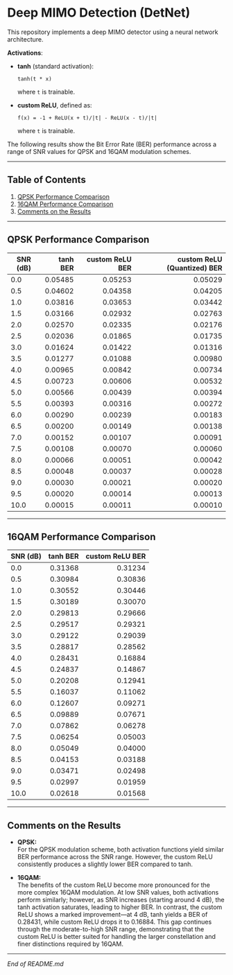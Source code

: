 # Deep MIMO Detection (DetNet)

This repository implements a deep MIMO detector using a neural network architecture.

**Activations**:

- **tanh** (standard activation):

  `tanh(t * x)`

  where `t` is trainable.

- **custom ReLU**, defined as:

  `f(x) = -1 + ReLU(x + t)/|t| - ReLU(x - t)/|t|`

  where `t` is trainable.



The following results show the Bit Error Rate (BER) performance across a range of SNR values for QPSK and 16QAM modulation schemes.

---

## Table of Contents

1. [QPSK Performance Comparison](#qpsk-performance-comparison)
2. [16QAM Performance Comparison](#16qam-performance-comparison)
3. [Comments on the Results](#comments-on-the-results)

---

## QPSK Performance Comparison

| SNR (dB) | tanh BER  | custom ReLU BER | custom ReLU (Quantized) BER |
|----------|----------:|----------------:|----------------------------:|
| 0.0      | 0.05485   | 0.05253         | 0.05029                     |
| 0.5      | 0.04602   | 0.04358         | 0.04205                     |
| 1.0      | 0.03816   | 0.03653         | 0.03442                     |
| 1.5      | 0.03166   | 0.02932         | 0.02763                     |
| 2.0      | 0.02570   | 0.02335         | 0.02176                     |
| 2.5      | 0.02036   | 0.01865         | 0.01735                     |
| 3.0      | 0.01624   | 0.01422         | 0.01316                     |
| 3.5      | 0.01277   | 0.01088         | 0.00980                     |
| 4.0      | 0.00965   | 0.00842         | 0.00734                     |
| 4.5      | 0.00723   | 0.00606         | 0.00532                     |
| 5.0      | 0.00566   | 0.00439         | 0.00394                     |
| 5.5      | 0.00393   | 0.00316         | 0.00272                     |
| 6.0      | 0.00290   | 0.00239         | 0.00183                     |
| 6.5      | 0.00200   | 0.00149         | 0.00138                     |
| 7.0      | 0.00152   | 0.00107         | 0.00091                     |
| 7.5      | 0.00108   | 0.00070         | 0.00060                     |
| 8.0      | 0.00066   | 0.00051         | 0.00042                     |
| 8.5      | 0.00048   | 0.00037         | 0.00028                     |
| 9.0      | 0.00030   | 0.00021         | 0.00020                     |
| 9.5      | 0.00020   | 0.00014         | 0.00013                     |
| 10.0     | 0.00015   | 0.00011         | 0.00010                     |

---

## 16QAM Performance Comparison

| SNR (dB) | tanh BER  | custom ReLU BER |
|----------|----------:|----------------:|
| 0.0      | 0.31368   | 0.31234         |
| 0.5      | 0.30984   | 0.30836         |
| 1.0      | 0.30552   | 0.30446         |
| 1.5      | 0.30189   | 0.30070         |
| 2.0      | 0.29813   | 0.29666         |
| 2.5      | 0.29517   | 0.29321         |
| 3.0      | 0.29122   | 0.29039         |
| 3.5      | 0.28817   | 0.28562         |
| 4.0      | 0.28431   | 0.16884         |
| 4.5      | 0.24837   | 0.14867         |
| 5.0      | 0.20208   | 0.12941         |
| 5.5      | 0.16037   | 0.11062         |
| 6.0      | 0.12607   | 0.09271         |
| 6.5      | 0.09889   | 0.07671         |
| 7.0      | 0.07862   | 0.06278         |
| 7.5      | 0.06254   | 0.05003         |
| 8.0      | 0.05049   | 0.04000         |
| 8.5      | 0.04153   | 0.03188         |
| 9.0      | 0.03471   | 0.02498         |
| 9.5      | 0.02997   | 0.01959         |
| 10.0     | 0.02618   | 0.01568         |

---

## Comments on the Results

- **QPSK:**  
  For the QPSK modulation scheme, both activation functions yield similar BER performance across the SNR range. However, the custom ReLU consistently produces a slightly lower BER compared to tanh.

- **16QAM:**  
  The benefits of the custom ReLU become more pronounced for the more complex 16QAM modulation. At low SNR values, both activations perform similarly; however, as SNR increases (starting around 4 dB), the tanh activation saturates, leading to higher BER. In contrast, the custom ReLU shows a marked improvement—at 4 dB, tanh yields a BER of 0.28431, while custom ReLU drops it to 0.16884.
  This gap continues through the moderate-to-high SNR range, demonstrating that the custom ReLU is better suited for handling the larger constellation and finer distinctions required by 16QAM.

---

*End of README.md*
